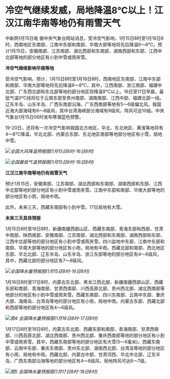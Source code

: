 # 冷空气继续发威，局地降温8℃以上！江汉江南华南等地仍有雨雪天气

中新网1月15日电
据中央气象台网站消息，受冷空气影响，1月15日8时至1月16日8时，西南地区东南部、江南中东部和南部、华南大部等地将先后降温6～8℃。预计1月15日，安徽南部、江苏南部、湖北西部和东南部、湖南西部和东部、江西中北部等地的部分地区有小到中雪或雨夹雪。

**冷空气继续影响华南等地**

受冷空气影响，预计，1月15日8时至1月16日8时，西南地区东南部、江南中东部和南部、华南大部等地将先后降温6～8℃，其中，江西南部、浙江南部、福建中北部、广东西北部和东北部等地的部分地区将降温8℃以上。16日至17日早晨，最低气温0℃线将位于云南东部至贵州南部、湖南南部、江西中部、福建北部一线。辽东半岛、山东半岛、广西东南部沿海、广东西南部等地有5～6级偏北风。我国近海大部海域有6～8级风，其中台湾海峡部分海域有9级风，阵风可达10级。中央气象台1月15日06时发布寒潮蓝色预警。

19-20日，还将有一次冷空气影响我国北方地区，华北、东北地区、黄淮等地将有4～8℃降温。华北北部、内蒙古东部、东北地区南部等地部分地区有小雪，局地中雪。

![](https://inews.gtimg.com/news_bt/OeIZI5tuOHjPcXfJox-5crINA8KbfPphhu9mWSdEsrLkAAA/1000)_全国大风降温预报图(1月15日8时-16日8时)_

![](https://inews.gtimg.com/news_bt/OliqfeZfpXXW3OEWbeLuZ52oxTWqx7um3D_eR_xFHRuNoAA/1000)_全国最低气温预报图(1月15日8时-16日8时)_

**江汉江南华南等地仍有雨雪天气**

预计1月15日，安徽南部、江苏南部、湖北西部和东南部、湖南西部和东部、江西中北部等地的部分地区有小到中雪或雨夹雪。江南中东部和南部、华南大部等地的部分地区有小雨，局地中雨。

此外，未来三天，西藏东南部有小到中雪，17日局地有大雪。

**未来三天具体预报**

1月15日8时至16日8时，新疆南疆西部山区、西藏东南部、青海东部和西部、甘肃中南部、陕西南部、安徽南部、江苏南部、湖北西部和东南部、湖南西部和东部、江西中北部等地的部分地区有小到中雪或雨夹雪。四川盆地中东部、江南中东部和南部、华南大部等地的部分地区有小雨，局地有中雨。西藏北部和南部、西北地区东部、华北北部、辽东半岛、山东半岛、浙江东部等地的部分地区有4～6级风，其中，西藏北部的部分地区有7～8级风。

![](https://inews.gtimg.com/news_bt/O1t5w1mOphAvpY7YE0XXkA6QtiOXGAjoZ4uoEOZlW0rAIAA/1000)_全国降水量预报图(1月15日8时-16日8时)_

1月16日8时至17日8时，内蒙古东北部、黑龙江西北部、新疆南疆西部山区、西藏东部和南部、青海南部、甘肃西南部、川西高原北部、贵州西北部、湖北西南部等地部分的地区有小到中雪或雨夹雪。西藏东南部、四川东南部、云南中东部、重庆大部、海南岛、台湾岛等地的部分地区有小雨，局地中雨。内蒙古东部、西藏北部和西部等地的部分地区有4～6级风。

![](https://inews.gtimg.com/news_bt/Oyet7oICh9q_wmJCSUyYi0PoKgLtutDeEoMdu17bGNzWoAA/1000)_图4
全国降水量预报图(1月16日8时-17日8时)_

1月17日8时至18日8时，内蒙古东北部、西藏东部和南部、青海南部、甘肃西南部、川西高原北部、湖北西南部、贵州西北部、重庆西南部等地的部分地区有小到中雪或雨夹雪，其中，西藏东南部等地的部分地区有大雪(5～6毫米)。西藏东南部、云南中东部、重庆东南部、贵州东北部、湖南西北部、台湾岛等地的部分地区有小雨，局地有中雨。西藏北部、内蒙古中部、甘肃河西、华北中北部、辽东半岛、广西东南部沿海等地的部分地区有4～6级风，局地阵风可达6～7级。

![](https://inews.gtimg.com/news_bt/O8-yRtPqlOrp3ajcrOKHA3_MR6dgWOU5Ddb1xqybhHVnkAA/1000)_图5
全国降水量预报图(1月17日8时-18日8时)_

